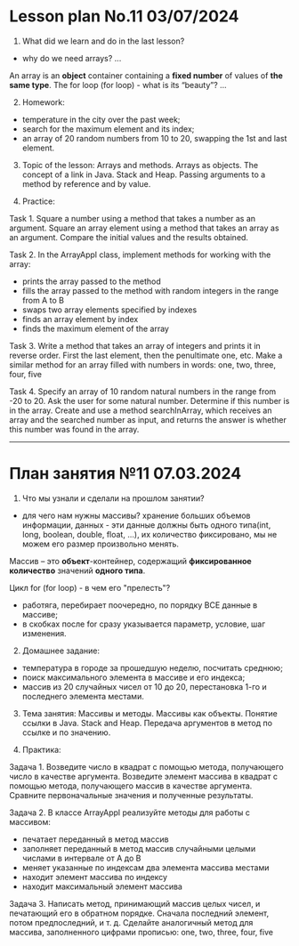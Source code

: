 # Lesson plan No.11 03/07/2024

1. What did we learn and do in the last lesson?
- why do we need arrays?
  ...

An array is an **object** container containing a **fixed number** of values of **the same type**.
The for loop (for loop) - what is its “beauty”?
...

2. Homework:
- temperature in the city over the past week;
- search for the maximum element and its index;
- an array of 20 random numbers from 10 to 20, swapping the 1st and last element.

3. Topic of the lesson:
   Arrays and methods.
   Arrays as objects. The concept of a link in Java. Stack and Heap.
   Passing arguments to a method by reference and by value.

4. Practice:

Task 1.
Square a number using a method that takes a number as an argument.
Square an array element using a method that takes an array as an argument.
Compare the initial values and the results obtained.

Task 2.
In the ArrayAppl class, implement methods for working with the array:
- prints the array passed to the method
- fills the array passed to the method with random integers in the range from A to B
- swaps two array elements specified by indexes
- finds an array element by index
- finds the maximum element of the array

Task 3.
Write a method that takes an array of integers and prints it in reverse order.
First the last element, then the penultimate one, etc.
Make a similar method for an array filled with numbers in words:
one, two, three, four, five

Task 4.
Specify an array of 10 random natural numbers in the range from -20 to 20.
Ask the user for some natural number.
Determine if this number is in the array. Create and use a method
searchInArray, which receives an array and the searched number as input, and returns
the answer is whether this number was found in the array.

---------------------------------

# План занятия №11 07.03.2024

1. Что мы узнали и сделали на прошлом занятии?
- для чего нам нужны массивы?
хранение больших объемов информации, данных - эти данные должны быть одного типа(int, long, boolean, double, float, ...), 
их количество фиксировано, мы не можем его размер произвольно менять.

Массив – это **объект**-контейнер, содержащий **фиксированное количество** значений **одного типа**.

Цикл for (for loop) - в чем его "прелесть"?
- работяга, перебирает поочередно, по порядку ВСЕ данные в массиве;
- в скобках после for сразу указывается параметр, условие, шаг изменения.

2. Домашнее задание:
- температура в городе за прошедшую неделю, посчитать среднюю;
- поиск максимального элемента в массиве и его индекса;
- массив из 20 случайных чисел от 10 до 20, перестановка 1-го и последнего элемента местами.

3. Тема занятия:
Массивы и методы.
Массивы как объекты. Понятие ссылки в Java. Stack and Heap. 
Передача аргументов в метод по ссылке и по значению.

4. Практика:

Задача 1.
Возведите число в квадрат с помощью метода, получающего число в качестве аргумента.
Возведите элемент массива в квадрат с помощью метода, получающего массив в качестве аргумента.
Сравните первоначальные значения и полученные результаты.

Задача 2. 
В классе ArrayAppl реализуйте методы для работы с массивом:
- печатает переданный в метод массив
- заполняет переданный в метод массив случайными целыми числами в интервале от А до В
- меняет указанные по индексам два элемента массива местами
- находит элемент массива по индексу
- находит максимальный элемент массива

Задача 3.
Написать метод, принимающий массив целых чисел, и печатающий его в обратном порядке.
Сначала последний элемент, потом предпоследний, и т. д.
Сделайте аналогичный метод для массива, заполненного цифрами прописью:
one, two, three, four, five



